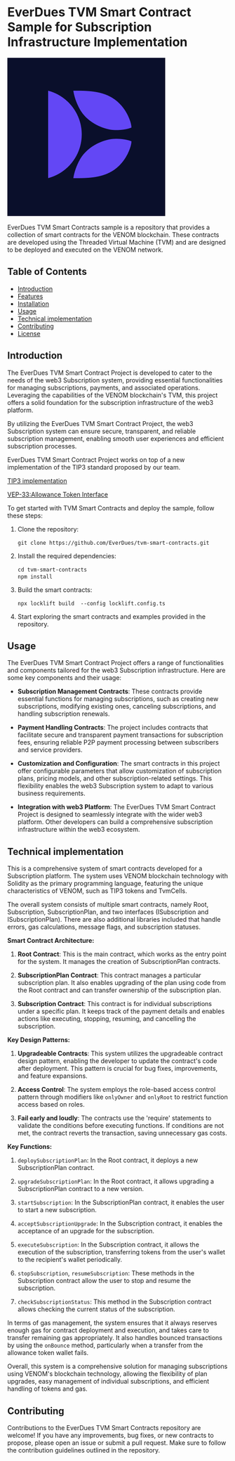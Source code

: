 # EverDues TVM Smart Contract Sample for Subscription Infrastructure Implementation

![ EverDues](https://github.com/EverDues/tvm-smart-contracts/blob/master/logo.png)

EverDues TVM Smart Contracts sample is a repository that provides a collection of smart contracts for the VENOM blockchain. These contracts are developed using the Threaded Virtual Machine (TVM) and are designed to be deployed and executed on the VENOM network. 

## Table of Contents

- [Introduction](#introduction)
- [Features](#features)
- [Installation](#installation)
- [Usage](#usage)
- [Technical implementation](#technical-implementation)
- [Contributing](#contributing)
- [License](#license)

## Introduction

The EverDues TVM Smart Contract Project is developed to cater to the needs of the web3 Subscription system, providing essential functionalities for managing subscriptions, payments, and associated operations. Leveraging the capabilities of the VENOM blockchain's TVM, this project offers a solid foundation for the subscription infrastructure of the web3 platform.

By utilizing the EverDues TVM Smart Contract Project, the web3 Subscription system can ensure secure, transparent, and reliable subscription management, enabling smooth user experiences and efficient subscription processes.

EverDues TVM Smart Contract Project works on top of a new implementation of the TIP3 standard proposed by our team.

[TIP3 implementation](https://github.com/EverDues/tip3/commits/master)

[VEP-33:Allowance Token Interface ](https://docs.venom.foundation/standards/VEP/vep-33/)


To get started with TVM Smart Contracts and deploy the sample, follow these steps:

1. Clone the repository:

   ```shell
   git clone https://github.com/EverDues/tvm-smart-contracts.git
   ```

2. Install the required dependencies:

   ```shell
   cd tvm-smart-contracts
   npm install
   ```

3. Build the smart contracts:

   ```shell
   npx locklift build  --config locklift.config.ts
   ```

4. Start exploring the smart contracts and examples provided in the repository.

## Usage

The EverDues TVM Smart Contract Project offers a range of functionalities and components tailored for the web3 Subscription infrastructure. Here are some key components and their usage:

- **Subscription Management Contracts**: These contracts provide essential functions for managing subscriptions, such as creating new subscriptions, modifying existing ones, canceling subscriptions, and handling subscription renewals.

- **Payment Handling Contracts**: The project includes contracts that facilitate secure and transparent payment transactions for subscription fees, ensuring reliable P2P payment processing between subscribers and service providers.

- **Customization and Configuration**: The smart contracts in this project offer configurable parameters that allow customization of subscription plans, pricing models, and other subscription-related settings. This flexibility enables the web3 Subscription system to adapt to various business requirements.

- **Integration with web3 Platform**: The EverDues TVM Smart Contract Project is designed to seamlessly integrate with the wider web3 platform. Other developers can build a comprehensive subscription infrastructure within the web3 ecosystem.

## Technical implementation

This is a comprehensive system of smart contracts developed for a Subscription platform. The system uses VENOM blockchain technology with Solidity as the primary programming language, featuring the unique characteristics of VENOM, such as TIP3 tokens and TvmCells. 

The overall system consists of multiple smart contracts, namely Root, Subscription, SubscriptionPlan, and two interfaces (ISubscription and ISubscriptionPlan). There are also additional libraries included that handle errors, gas calculations, message flags, and subscription statuses.

**Smart Contract Architecture:**

1. **Root Contract**: This is the main contract, which works as the entry point for the system. It manages the creation of SubscriptionPlan contracts.

2. **SubscriptionPlan Contract**: This contract manages a particular subscription plan. It also enables upgrading of the plan using code from the Root contract and can transfer ownership of the subscription plan.

3. **Subscription Contract**: This contract is for individual subscriptions under a specific plan. It keeps track of the payment details and enables actions like executing, stopping, resuming, and cancelling the subscription.

**Key Design Patterns:**

1. **Upgradeable Contracts**: This system utilizes the upgradeable contract design pattern, enabling the developer to update the contract's code after deployment. This pattern is crucial for bug fixes, improvements, and feature expansions.

2. **Access Control**: The system employs the role-based access control pattern through modifiers like `onlyOwner` and `onlyRoot` to restrict function access based on roles.

3. **Fail early and loudly**: The contracts use the 'require' statements to validate the conditions before executing functions. If conditions are not met, the contract reverts the transaction, saving unnecessary gas costs.

**Key Functions:**

1. `deploySubscriptionPlan`: In the Root contract, it deploys a new SubscriptionPlan contract.

2. `upgradeSubscriptionPlan`: In the Root contract, it allows upgrading a SubscriptionPlan contract to a new version.

3. `startSubscription`: In the SubscriptionPlan contract, it enables the user to start a new subscription.

4. `acceptSubscriptionUpgrade`: In the Subscription contract, it enables the acceptance of an upgrade for the subscription.

5. `executeSubscription`: In the Subscription contract, it allows the execution of the subscription, transferring tokens from the user's wallet to the recipient's wallet periodically.

6. `stopSubscription`, `resumeSubscription`: These methods in the Subscription contract allow the user to stop and resume the subscription.

7. `checkSubscriptionStatus`: This method in the Subscription contract allows checking the current status of the subscription.

In terms of gas management, the system ensures that it always reserves enough gas for contract deployment and execution, and takes care to transfer remaining gas appropriately. It also handles bounced transactions by using the `onBounce` method, particularly when a transfer from the allowance token wallet fails.

Overall, this system is a comprehensive solution for managing subscriptions using VENOM's blockchain technology, allowing the flexibility of plan upgrades, easy management of individual subscriptions, and efficient handling of tokens and gas.


## Contributing

Contributions to the EverDues TVM Smart Contracts repository are welcome! If you have any improvements, bug fixes, or new contracts to propose, please open an issue or submit a pull request. Make sure to follow the contribution guidelines outlined in the repository.
